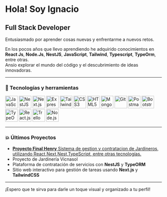 # Hola! Soy Ignacio  
## Full Stack Developer  

Entusiasmado por aprender cosas nuevas y enfrentarme a nuevos retos.

En los pocos años que llevo aprendiendo he adquirido conocimientos en **React Js**, **Node.Js**, **NestJS**, **JavaScript**, **Tailwind**, **Typescript**, **TypeOrm**, entre otras.  
Ansío explorar el mundo del código y el descubrimiento de ideas innovadoras.  

---

### 🚀 Tecnologías y herramientas  

<img src="https://cdn.jsdelivr.net/gh/devicons/devicon/icons/javascript/javascript-original.svg" width="40" height="40" alt="JavaScript"/>  <img src="https://cdn.jsdelivr.net/gh/devicons/devicon/icons/nestjs/nestjs-plain.svg" width="40" height="40" alt="NestJS"/>  <img src="https://cdn.jsdelivr.net/gh/devicons/devicon/icons/nextjs/nextjs-original.svg" width="40" height="40" alt="Next.js"/>  <img src="https://cdn.jsdelivr.net/gh/devicons/devicon/icons/express/express-original.svg" width="40" height="40" alt="Express"/>  <img src="https://cdn.jsdelivr.net/gh/devicons/devicon/icons/tailwindcss/tailwindcss-plain.svg" width="40" height="40" alt="TailwindCSS"/>  <img src="https://cdn.jsdelivr.net/gh/devicons/devicon/icons/css3/css3-original.svg" width="40" height="40" alt="CSS3"/>  <img src="https://cdn.jsdelivr.net/gh/devicons/devicon/icons/html5/html5-original.svg" width="40" height="40" alt="HTML5"/>  <img src="https://cdn.jsdelivr.net/gh/devicons/devicon/icons/mongodb/mongodb-original.svg" width="40" height="40" alt="MongoDB"/>  <img src="https://cdn.jsdelivr.net/gh/devicons/devicon/icons/git/git-original.svg" width="40" height="40" alt="Git"/>  <img src="https://cdn.jsdelivr.net/gh/devicons/devicon/icons/postman/postman-original.svg" width="40" height="40" alt="Postman"/>  <img src="https://cdn.jsdelivr.net/gh/devicons/devicon/icons/bootstrap/bootstrap-original.svg" width="40" height="40" alt="Bootstrap"/>  <img src="https://cdn.jsdelivr.net/gh/devicons/devicon/icons/typeorm/typeorm-plain.svg" width="40" height="40" alt="TypeORM"/>  <img src="https://cdn.jsdelivr.net/gh/devicons/devicon/icons/react/react-original.svg" width="40" height="40" alt="React.js"/>  <img src="https://cdn.jsdelivr.net/gh/devicons/devicon/icons/trello/trello-plain.svg" width="40" height="40" alt="Trello"/>  <img src="https://cdn.jsdelivr.net/gh/devicons/devicon/icons/nodejs/nodejs-original.svg" width="40" height="40" alt="Node.js"/>  

---

### 💥 Últimos Proyectos  

- [**Proyecto Final Henry**
Sistema de gestion y contratacion de Jardineros, utilizando React,Next,Nest,TypeScript, entre otras tecnologías.](https://github.com/Gi4ncarlo/ProyectoFinal-Henry.git)
- Proyecto de Jardinería Vicnasol  
- Plataforma de contratación de servicios con **NestJS** y **TypeORM**  
- Sitio web interactivo para gestión de tareas usando **Next.js** y **TailwindCSS**  

---

¡Espero que te sirva para darle un toque visual y organizado a tu perfil!
